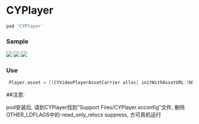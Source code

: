 # CYPlayer
```ruby
pod 'CYPlayer'
```
### Sample

<img src="https://github.com/yellowei/CYPlayer/blob/master/TestVideo/shoot_1.png" />

<img src="https://github.com/yellowei/CYPlayer/blob/master/TestVideo/shoot_2.png" />

<img src="https://github.com/yellowei/CYPlayer/blob/master/TestVideo/shoot_3.png" />

### Use
```Objective-C
 Player.asset = [[CYVideoPlayerAssetCarrier alloc] initWithAssetURL:[NSURL URLWithString:@"http://....."] beginTime:10];
```

##注意:

pod安装后, 请到CYPlayer找到"Support Files/CYPlayer.xcconfig"文件, 删除OTHER_LDFLAGS中的-read_only_relocs suppress, 方可真机运行